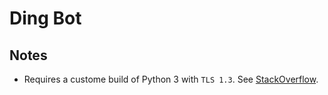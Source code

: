 # Ding Bot

## Notes

+ Requires a custome build of Python 3 with `TLS 1.3`.
  See [StackOverflow](https://stackoverflow.com/a/20740964/6169961).
